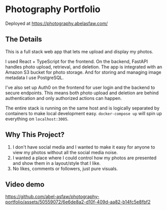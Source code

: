 # Photography Portfolio

Deployed at https://photography.abelasfaw.com/

## The Details
This is a full stack web app that lets me upload and display my photos.

I used React + TypeScript for the frontend. On the backend, FastAPI handles photo upload, retrieval, and deletion. The app is integrated with an Amazon S3 bucket for photo storage. And for storing and managing image metadata I use PostgreSQL.

I've also set up Auth0 on the frontend for user login and the backend to secure endpoints. This means both photo upload and deletion are behind authentication and only authorized actions can happen.

The entire stack is running on the same host and is logically separated by containers to make local development easy. `docker-compose up` will spin up everything on `localhost:3005`.

## Why This Project?
1. I don't have social media and I wanted to make it easy for anyone to view my photos without all the social media noise.
2. I wanted a place where I could control how my photos are presented and show them in a layout/style that I like.
3. No likes, comments or followers, just pure visuals.

## Video demo

https://github.com/abel-asfaw/photography-portfolio/assets/50559072/6e6de8a2-d10f-409d-aa82-b14fc5e8fbf2
